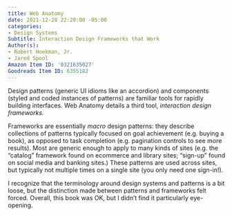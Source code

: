 ```yaml
---
title: Web Anatomy
date: 2021-12-28 22:20:00 -05:00
categories:
- Design Systems
Subtitle: Interaction Design Frameworks that Work
Author(s):
- Robert Hoekman, Jr.
- Jared Spool
Amazon Item ID: '0321635027'
Goodreads Item ID: 6355182
---
```


Design patterns (generic UI idioms like an accordion) and components (styled and coded instances of patterns) are familiar tools for rapidly building interfaces. Web Anatomy details a third tool, *interaction design frameworks.*

Frameworks are essentially *macro* design patterns: they describe collections of patterns typically focused on goal achievement (e.g. buying a book), as opposed to task completion (e.g. pagination controls to see more results). Most are generic enough to apply to many kinds of sites (e.g. the “catalog” framework found on ecommerce and library sites; “sign-up” found on social media and banking sites.) These patterns are used across sites, but typically not multiple times on a single site (you only need one sign-in!).

I recognize that the terminology around design systems and patterns is a bit loose, but the distinction made between patterns and frameworks felt forced. Overall, this book was OK, but I didn’t find it particularly eye-opening.